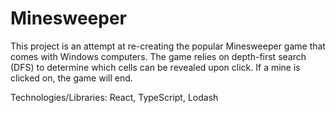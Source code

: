 # Minesweeper

This project is an attempt at re-creating the popular Minesweeper game that comes with Windows computers. The game relies on depth-first search (DFS) to determine which cells can be revealed upon click. If a mine is clicked on, the game will end.

Technologies/Libraries: React, TypeScript, Lodash